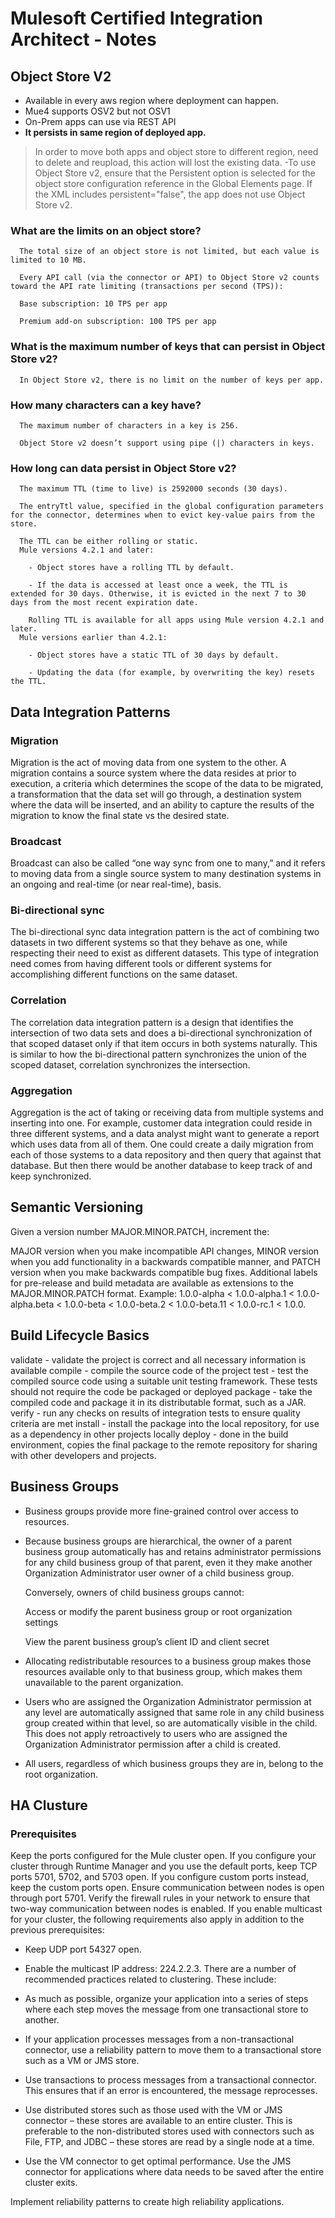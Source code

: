 # Mulesoft Certified Integration Architect - Notes

## Object Store V2
 - Available in every aws region where deployment can happen.
 - Mue4 supports OSV2 but not OSV1
 - On-Prem apps can use via REST API
 - **It persists in same region of deployed app.**
 > In order to move both apps and object store to different region, need to delete and reupload, this action will lost the existing data.
 -To use Object Store v2, ensure that the Persistent option is selected for the object store configuration reference in the Global Elements page. If the XML includes persistent="false", the app does not use Object Store v2.
 
 ### What are the limits on an object store?
      The total size of an object store is not limited, but each value is limited to 10 MB.

      Every API call (via the connector or API) to Object Store v2 counts toward the API rate limiting (transactions per second (TPS)):

      Base subscription: 10 TPS per app

      Premium add-on subscription: 100 TPS per app

 ### What is the maximum number of keys that can persist in Object Store v2?
      In Object Store v2, there is no limit on the number of keys per app.

 ### How many characters can a key have?
      The maximum number of characters in a key is 256.

      Object Store v2 doesn’t support using pipe (|) characters in keys.
 
### How long can data persist in Object Store v2?
      The maximum TTL (time to live) is 2592000 seconds (30 days).

      The entryTtl value, specified in the global configuration parameters for the connector, determines when to evict key-value pairs from the store.

      The TTL can be either rolling or static.
      Mule versions 4.2.1 and later:

        - Object stores have a rolling TTL by default.

        - If the data is accessed at least once a week, the TTL is extended for 30 days. Otherwise, it is evicted in the next 7 to 30 days from the most recent expiration date.

        Rolling TTL is available for all apps using Mule version 4.2.1 and later.
      Mule versions earlier than 4.2.1:

        - Object stores have a static TTL of 30 days by default.

        - Updating the data (for example, by overwriting the key) resets the TTL.
        
## Data Integration Patterns
  ### Migration
  Migration is the act of moving data from one system to the other. A migration contains a source system where the data resides at prior to execution, a criteria which determines the scope of the data to be migrated, a transformation that the data set will go through, a destination system where the data will be inserted, and an ability to capture the results of the migration to know the final state vs the desired state.
  
  ### Broadcast
  Broadcast can also be called “one way sync from one to many,” and it refers to moving data from a single source system to many destination systems in an ongoing and real-time (or near real-time), basis.
  
  ### Bi-directional sync 
  The bi-directional sync data integration pattern is the act of combining two datasets in two different systems so that they behave as one, while respecting their need to exist as different datasets. This type of integration need comes from having different tools or different systems for accomplishing different functions on the same dataset.
  
  ### Correlation
  The correlation data integration pattern is a design that identifies the intersection of two data sets and does a bi-directional synchronization of that scoped dataset only if that item occurs in both systems naturally. This is similar to how the bi-directional pattern synchronizes the union of the scoped dataset, correlation synchronizes the intersection.
 
  ### Aggregation
  Aggregation is the act of taking or receiving data from multiple systems and inserting into one. For example, customer data integration could reside in three different systems, and a data analyst might want to generate a report which uses data from all of them. One could create a daily migration from each of those systems to a data repository and then query that against that database. But then there would be another database to keep track of and keep synchronized.
  
  
## Semantic Versioning
 Given a version number MAJOR.MINOR.PATCH, increment the:

  MAJOR version when you make incompatible API changes,
  MINOR version when you add functionality in a backwards compatible manner, and
  PATCH version when you make backwards compatible bug fixes.
  Additional labels for pre-release and build metadata are available as extensions to the MAJOR.MINOR.PATCH format.
  Example: 1.0.0-alpha < 1.0.0-alpha.1 < 1.0.0-alpha.beta < 1.0.0-beta < 1.0.0-beta.2 < 1.0.0-beta.11 < 1.0.0-rc.1 < 1.0.0.
        
## Build Lifecycle Basics
  validate - validate the project is correct and all necessary information is available
  compile - compile the source code of the project
  test - test the compiled source code using a suitable unit testing framework. These tests should not require the code be packaged or deployed
  package - take the compiled code and package it in its distributable format, such as a JAR.
  verify - run any checks on results of integration tests to ensure quality criteria are met
  install - install the package into the local repository, for use as a dependency in other projects locally
  deploy - done in the build environment, copies the final package to the remote repository for sharing with other developers and projects.
  
## Business Groups
 - Business groups provide more fine-grained control over access to resources.
 - Because business groups are hierarchical, the owner of a parent business group automatically has and retains administrator permissions for any child business group of that parent, even it they make another Organization Administrator user owner of a child business group.

   Conversely, owners of child business groups cannot:

   Access or modify the parent business group or root organization settings

   View the parent business group’s client ID and client secret

- Allocating redistributable resources to a business group makes those resources available only to that business group, which makes them unavailable to the parent organization.
- Users who are assigned the Organization Administrator permission at any level are automatically assigned that same role in any child business group created within that level, so are automatically visible in the child. This does not apply retroactively to users who are assigned the Organization Administrator permission after a child is created.
- All users, regardless of which business groups they are in, belong to the root organization.

## HA Clusture
 ### Prerequisites
  Keep the ports configured for the Mule cluster open.
  If you configure your cluster through Runtime Manager and you use the default ports, keep TCP ports 5701, 5702, and 5703 open.
  If you configure custom ports instead, keep the custom ports open.
  Ensure communication between nodes is open through port 5701.
  Verify the firewall rules in your network to ensure that two-way communication between nodes is enabled.
  If you enable multicast for your cluster, the following requirements also apply in addition to the previous prerequisites:

   - Keep UDP port 54327 open.

   - Enable the multicast IP address: 224.2.2.3.
  There are a number of recommended practices related to clustering. These include:

   - As much as possible, organize your application into a series of steps where each step moves the message from one transactional store to another.

   - If your application processes messages from a non-transactional connector, use a reliability pattern to move them to a transactional store such as a VM or JMS store.

   - Use transactions to process messages from a transactional connector. This ensures that if an error is encountered, the message reprocesses.

   - Use distributed stores such as those used with the VM or JMS connector – these stores are available to an entire cluster. This is preferable to the non-distributed stores used with connectors such as File, FTP, and JDBC – these stores are read by a single node at a time.

   - Use the VM connector to get optimal performance. Use the JMS connector for applications where data needs to be saved after the entire cluster exits.

   Implement reliability patterns to create high reliability applications.
